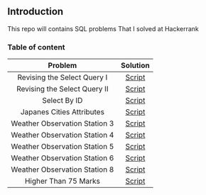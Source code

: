 ## Introduction 
This repo will contains SQL problems That I solved at Hackerrank 

### Table of content 

| Problem      | Solution |
| :-----------: | :-----------: |
| Revising the Select Query I    | [Script](/Sql_scripts/Revising%20the%20Select%20Query%20I/)|
| Revising the Select Query II   | [Script](/Sql_scripts/Revising%20the%20Select%20Query%20II/)|
| Select By ID                   | [Script](/Sql_scripts/Select%20By%20ID/)|
| Japanes Cities Attributes      | [Script](/Sql_scripts/Japanese%20Cities%20Attributes/)|
| Weather Observation Station 3  | [Script](/Sql_scripts/Weather%20Observation%20Station%203/)|
| Weather Observation Station 4  | [Script](/Sql_scripts/Weather%20Observation%20Station%204/)|
| Weather Observation Station 5  | [Script](/Sql_scripts/Weather%20Observation%20Station%205/)|
| Weather Observation Station 6  | [Script](/Sql_scripts/Weather%20Observation%20Station%206/)|
| Weather Observation Station 8  | [Script](/Sql_scripts/Weather%20Observation%20Station%208/)|
| Higher Than 75 Marks  | [Script](/Sql_scripts/Higher%20Than%2075%20Marks/)|
